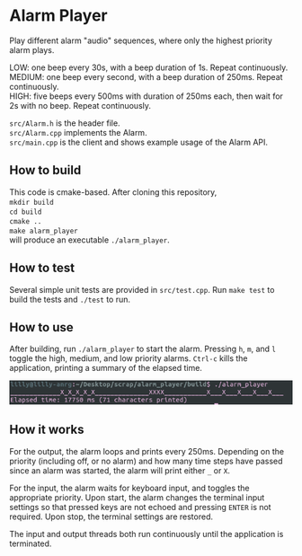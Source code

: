 # Alarm Player
Play different alarm "audio" sequences, where only the highest priority alarm plays.

LOW: one beep every 30s, with a beep duration of 1s. Repeat continuously.  
MEDIUM: one beep every second, with a beep duration of 250ms. Repeat continuously.  
HIGH: five beeps every 500ms with duration of 250ms each, then wait for 2s with no beep.
Repeat continuously.  

`src/Alarm.h` is the header file.  
`src/Alarm.cpp` implements the Alarm.  
`src/main.cpp` is the client and shows example usage of the Alarm API.

## How to build
This code is cmake-based. After cloning this repository,  
`mkdir build`  
`cd build`  
`cmake ..`  
`make alarm_player`  
will produce an executable `./alarm_player`.

## How to test
Several simple unit tests are provided in `src/test.cpp`. Run `make test` to build the tests and `./test` to run.

## How to use
After building, run `./alarm_player` to start the alarm. Pressing `h`, `m`, and `l` toggle the high, medium, and low priority alarms.
`Ctrl-c` kills the application, printing a summary of the elapsed time.

![](sample_output.png)

## How it works
For the output, the alarm loops and prints every 250ms. Depending on the priority (including off, or no alarm) and how many time steps have passed since an alarm was started, the alarm will print either `_` or `X`.

For the input, the alarm waits for keyboard input, and toggles the appropriate priority. Upon start, the alarm changes the terminal input settings so that pressed keys are not echoed and pressing `ENTER` is not required. Upon stop, the terminal settings are restored.

The input and output threads both run continuously until the application is terminated.
